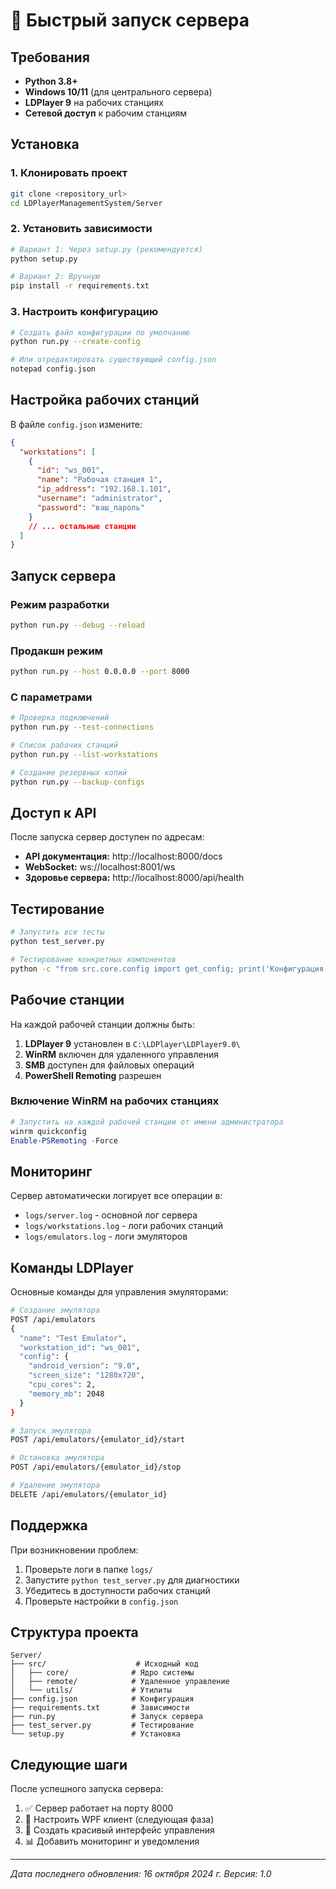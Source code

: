# 🚀 Быстрый запуск сервера

## Требования

- **Python 3.8+**
- **Windows 10/11** (для центрального сервера)
- **LDPlayer 9** на рабочих станциях
- **Сетевой доступ** к рабочим станциям

## Установка

### 1. Клонировать проект
```bash
git clone <repository_url>
cd LDPlayerManagementSystem/Server
```

### 2. Установить зависимости
```bash
# Вариант 1: Через setup.py (рекомендуется)
python setup.py

# Вариант 2: Вручную
pip install -r requirements.txt
```

### 3. Настроить конфигурацию
```bash
# Создать файл конфигурации по умолчанию
python run.py --create-config

# Или отредактировать существующий config.json
notepad config.json
```

## Настройка рабочих станций

В файле `config.json` измените:

```json
{
  "workstations": [
    {
      "id": "ws_001",
      "name": "Рабочая станция 1",
      "ip_address": "192.168.1.101",
      "username": "administrator",
      "password": "ваш_пароль"
    }
    // ... остальные станции
  ]
}
```

## Запуск сервера

### Режим разработки
```bash
python run.py --debug --reload
```

### Продакшн режим
```bash
python run.py --host 0.0.0.0 --port 8000
```

### С параметрами
```bash
# Проверка подключений
python run.py --test-connections

# Список рабочих станций
python run.py --list-workstations

# Создание резервных копий
python run.py --backup-configs
```

## Доступ к API

После запуска сервер доступен по адресам:

- **API документация:** http://localhost:8000/docs
- **WebSocket:** ws://localhost:8001/ws
- **Здоровье сервера:** http://localhost:8000/api/health

## Тестирование

```bash
# Запустить все тесты
python test_server.py

# Тестирование конкретных компонентов
python -c "from src.core.config import get_config; print('Конфигурация загружена')"
```

## Рабочие станции

На каждой рабочей станции должны быть:

1. **LDPlayer 9** установлен в `C:\LDPlayer\LDPlayer9.0\`
2. **WinRM** включен для удаленного управления
3. **SMB** доступен для файловых операций
4. **PowerShell Remoting** разрешен

### Включение WinRM на рабочих станциях
```powershell
# Запустить на каждой рабочей станции от имени администратора
winrm quickconfig
Enable-PSRemoting -Force
```

## Мониторинг

Сервер автоматически логирует все операции в:
- `logs/server.log` - основной лог сервера
- `logs/workstations.log` - логи рабочих станций
- `logs/emulators.log` - логи эмуляторов

## Команды LDPlayer

Основные команды для управления эмуляторами:

```bash
# Создание эмулятора
POST /api/emulators
{
  "name": "Test Emulator",
  "workstation_id": "ws_001",
  "config": {
    "android_version": "9.0",
    "screen_size": "1280x720",
    "cpu_cores": 2,
    "memory_mb": 2048
  }
}

# Запуск эмулятора
POST /api/emulators/{emulator_id}/start

# Остановка эмулятора
POST /api/emulators/{emulator_id}/stop

# Удаление эмулятора
DELETE /api/emulators/{emulator_id}
```

## Поддержка

При возникновении проблем:

1. Проверьте логи в папке `logs/`
2. Запустите `python test_server.py` для диагностики
3. Убедитесь в доступности рабочих станций
4. Проверьте настройки в `config.json`

## Структура проекта

```
Server/
├── src/                    # Исходный код
│   ├── core/              # Ядро системы
│   ├── remote/            # Удаленное управление
│   └── utils/             # Утилиты
├── config.json            # Конфигурация
├── requirements.txt       # Зависимости
├── run.py                 # Запуск сервера
├── test_server.py         # Тестирование
└── setup.py               # Установка
```

## Следующие шаги

После успешного запуска сервера:

1. ✅ Сервер работает на порту 8000
2. 🔄 Настроить WPF клиент (следующая фаза)
3. 🎨 Создать красивый интерфейс управления
4. 📊 Добавить мониторинг и уведомления

---

*Дата последнего обновления: 16 октября 2024 г.*
*Версия: 1.0*